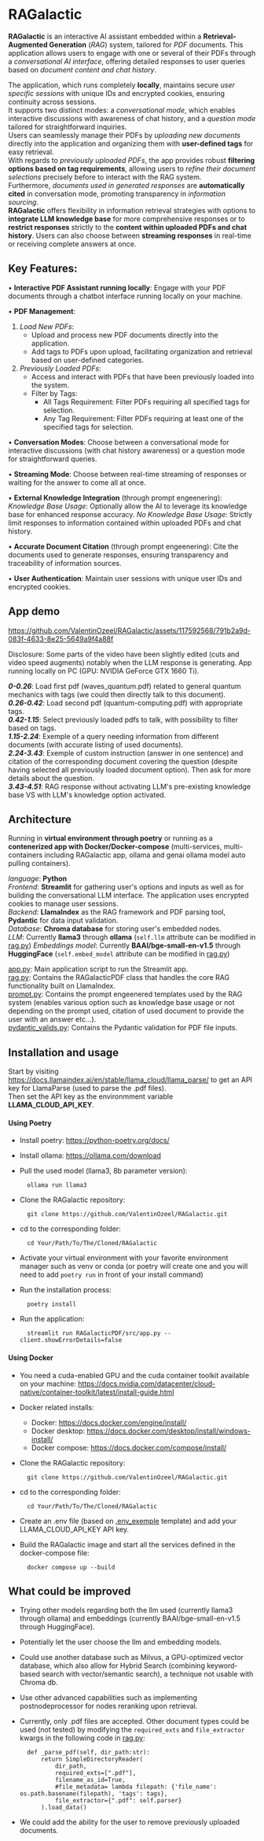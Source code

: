 # RAGalactic

**RAGalactic** is an interactive AI assistant embedded within a **Retrieval-Augmented Generation** (_RAG_) system, tailored for _PDF_ documents. This application allows users to engage with one or several of their PDFs through a _conversational AI interface_, offering detailed responses to user queries based on _document content and chat history_.    
    
The application, which runs completely **locally**, maintains secure _user specific sessions_ with unique IDs and encrypted cookies, ensuring continuity across sessions.     
It supports two distinct modes: a _conversational mode_, which enables interactive discussions with awareness of chat history, and a _question mode_ tailored for straightforward inquiries.     
Users can seamlessly manage their PDFs by _uploading new documents_ directly into the application and organizing them with **user-defined tags** for easy retrieval.     
With regards to _previously uploaded PDFs_, the app provides robust **filtering options based on tag requirements**, allowing users to _refine their document selections_ precisely before to interact with the RAG system.   
Furthermore, _documents used in generated responses_ are **automatically cited** in conversation mode, promoting transparency in _information sourcing_.     
**RAGalactic** offers flexibility in information retrieval strategies with options to **integrate LLM knowledge base** for more comprehensive responses or to **restrict responses** strictly to the **content within uploaded PDFs and chat history**. Users can also choose between **streaming responses** in real-time or receiving complete answers at once.       
        

## Key Features:

• **Interactive PDF Assistant running locally**: Engage with your PDF documents through a chatbot interface running locally on your machine.

• **PDF Management**:
1. *Load New PDFs*:    
    - Upload and process new PDF documents directly into the application.    
    - Add tags to PDFs upon upload, facilitating organization and retrieval based on user-defined categories.    
2. *Previously Loaded PDFs*:    
    - Access and interact with PDFs that have been previously loaded into the system.    
    - Filter by Tags:    
        - All Tags Requirement: Filter PDFs requiring all specified tags for selection.    
        - Any Tag Requirement: Filter PDFs requiring at least one of the specified tags for selection.     

• **Conversation Modes**: Choose between a conversational mode for interactive discussions (with chat history awareness) or a question mode for straightforward queries.

• **Streaming Mode**: Choose between real-time streaming of responses or waiting for the answer to come all at once.

• **External Knowledge Integration** (through prompt engeenering):
    *Knowledge Base Usage*: Optionally allow the AI to leverage its knowledge base for enhanced response accuracy.
    *No Knowledge Base Usage*: Strictly limit responses to information contained within uploaded PDFs and chat history.

• **Accurate Document Citation** (through prompt engeenering): Cite the documents used to generate responses, ensuring transparency and traceability of information sources.

• **User Authentication**: Maintain user sessions with unique user IDs and encrypted cookies.

## App demo

https://github.com/ValentinOzeel/RAGalactic/assets/117592568/791b2a9d-083f-4633-8e25-5649a9f4a88f

Disclosure: Some parts of the video have been slightly edited (cuts and video speed augments) notably when the LLM response is generating. App running locally on PC (GPU: NVIDIA GeForce GTX 1660 Ti).     
     
***0-0.26***: Load first pdf (waves_quantum.pdf) related to general quantum mechanics with tags (we could then directly talk to this document).     
***0.26-0.42***: Load second pdf (quantum-computing.pdf) with appropriate tags.     
***0.42-1.15***: Select previously loaded pdfs to talk, with possibility to filter based on tags.      
***1.15-2.24***: Exemple of a query needing information from different documents (with accurate listing of used documents).      
***2.24-3.43***: Exemple of custom instruction (answer in one sentence) and citation of the corresponding document covering the question (despite having selected all previously loaded document option). Then ask for more details about the question.         
***3.43-4.51***: RAG response without activating LLM's pre-existing knowledge base VS with LLM's knowledge option activated.     

## Architecture

Running in **virtual environment through poetry** or running as a **contenerized app with Docker/Docker-compose** (multi-services, multi-containers including RAGalactic app, ollama and genai ollama model auto pulling containers).

_language_: **Python**   
_Frontend_: **Streamlit** for gathering user's options and inputs as well as for building the conversational LLM interface. The application uses encrypted cookies to manage user sessions.   
_Backend_: **LlamaIndex** as the RAG framework and PDF parsing tool, **Pydantic** for data input validation.    
_Database_: **Chroma database** for storing user's embedded nodes.   
_LLM_: Currently **llama3** through **ollama** (`self.llm` attribute can be modified in [rag.py](https://github.com/ValentinOzeel/RAGalactic/blob/main/RAGalacticPDF/src/rag.py)) 
_Embeddings model_: Currently **BAAI/bge-small-en-v1.5** through **HuggingFace** (`self.embed_model` attribute can be modified in [rag.py](https://github.com/ValentinOzeel/RAGalactic/blob/main/RAGalacticPDF/src/rag.py))

    
[app.py](https://github.com/ValentinOzeel/RAGalactic/blob/main/RAGalacticPDF/src/app.py): Main application script to run the Streamlit app.    
[rag.py](https://github.com/ValentinOzeel/RAGalactic/blob/main/RAGalacticPDF/src/rag.py): Contains the RAGalacticPDF class that handles the core RAG functionality built on LlamaIndex.    
[prompt.py](https://github.com/ValentinOzeel/RAGalactic/blob/main/RAGalacticPDF/src/prompt.py): Contains the prompt engeenered templates used by the RAG system (enables various option such as knowledge base usage or not depending on the prompt used, citation of used document to provide the user with an answer etc...).    
[pydantic_valids.py](https://github.com/ValentinOzeel/RAGalactic/blob/main/RAGalacticPDF/src/pydantic_valids.py): Contains the Pydantic validation for PDF file inputs.    
    


## Installation and usage

Start by visiting https://docs.llamaindex.ai/en/stable/llama_cloud/llama_parse/ to get an API key for LlamaParse (used to parse the .pdf files).     
Then set the API key as the environmment variable **LLAMA_CLOUD_API_KEY**.    


#### Using Poetry

- Install poetry:
https://python-poetry.org/docs/

- Install ollama:
https://ollama.com/download

- Pull the used model (llama3, 8b parameter version):

        ollama run llama3

- Clone the RAGalactic repository:

        git clone https://github.com/ValentinOzeel/RAGalactic.git

- cd to the corresponding folder:

        cd Your/Path/To/The/Cloned/RAGalactic  

- Activate your virtual environment with your favorite environment manager such as venv or conda (or poetry will create one and you will need to add `poetry run` in front of your install command)

- Run the installation process:

        poetry install

- Run the application:

        streamlit run RAGalacticPDF/src/app.py --client.showErrorDetails=false


#### Using Docker

- You need a cuda-enabled GPU and the cuda container toolkit available on your machine:
https://docs.nvidia.com/datacenter/cloud-native/container-toolkit/latest/install-guide.html

- Docker related installs:
    - Docker: https://docs.docker.com/engine/install/
    - Docker desktop: https://docs.docker.com/desktop/install/windows-install/
    - Docker compose: https://docs.docker.com/compose/install/

- Clone the RAGalactic repository:

        git clone https://github.com/ValentinOzeel/RAGalactic.git

- cd to the corresponding folder:

        cd Your/Path/To/The/Cloned/RAGalactic 

- Create an .env file (based on [.env_exemple](https://github.com/ValentinOzeel/RAGalactic/blob/main/.env_exemple) template) and add your LLAMA_CLOUD_API_KEY API key.

- Build the RAGalactic image and start all the services defined in the docker-compose file:

        docker compose up --build


## What could be improved

- Trying other models regarding both the llm used (currently llama3 through ollama) and embeddings (currently BAAI/bge-small-en-v1.5 through HuggingFace).

- Potentially let the user choose the llm and embedding models.

- Could use another database such as Milvus, a GPU-optimized vector database, which also allow for Hybrid Search (combining keyword-based search with vector/semantic search), a technique not usable with Chroma db.

- Use other advanced capabilities such as implementing postnodeprocessor for nodes reranking upon retrieval.

- Currently, only .pdf files are accepted. Other document types could be used (not tested) by modifying the `required_exts` and `file_extractor` kwargs in the following code in [rag.py](https://github.com/ValentinOzeel/RAGalactic/blob/main/RAGalacticPDF/src/rag.py):

        def _parse_pdf(self, dir_path:str):
            return SimpleDirectoryReader(
                dir_path,
                required_exts=[".pdf"],
                filename_as_id=True,
                #file_metadata= lambda filepath: {'file_name': os.path.basename(filepath), 'tags': tags}, 
                file_extractor={".pdf": self.parser}
            ).load_data() 

- We could add the ability for the user to remove previously uploaded documents.




